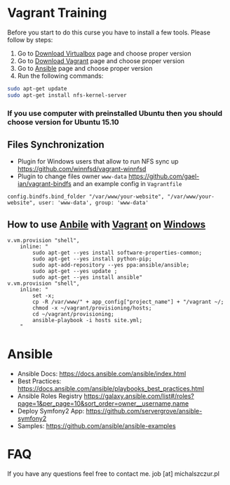 # Vagrant Training

Before you start to do this curse you have to install a few tools. Please follow by steps:

1. Go to [Download Virtualbox](https://www.virtualbox.org/wiki/Linux_Downloads) page and choose proper version
2. Go to [Download Vagrant](https://www.vagrantup.com/downloads.html) page and choose proper version
3. Go to [Ansible](http://docs.ansible.com/ansible/intro_installation.html#latest-releases-via-apt-ubuntu) page and choose proper version
4. Run the following commands:
  ```bash
  sudo apt-get update
  sudo apt-get install nfs-kernel-server
  ```

### If you use computer with preinstalled Ubuntu then you should choose version for Ubuntu 15.10

## Files Synchronization

* Plugin for Windows users that allow to run NFS sync up https://github.com/winnfsd/vagrant-winnfsd
* Plugin to change files owner ``www-data`` https://github.com/gael-ian/vagrant-bindfs and an example config in ``Vagrantfile``

```
config.bindfs.bind_folder "/var/www/your-website", "/var/www/your-website", user: 'www-data', group: 'www-data'
```

## How to use [Anbile](http://ansible.com) with [Vagrant](http://vagrantup.com) on [Windows](https://www.microsoft.com/)

```
v.vm.provision "shell",
    inline: "
        sudo apt-get --yes install software-properties-common;
        sudo apt-get --yes install python-pip;
        sudo apt-add-repository --yes ppa:ansible/ansible;
        sudo apt-get --yes update ;
        sudo apt-get --yes install ansible"
v.vm.provision "shell",
    inline: "
        set -x;
        cp -R /var/www/" + app_config["project_name"] + "/vagrant ~/;
        chmod -x ~/vagrant/provisioning/hosts;
        cd ~/vagrant/provisioning;
        ansible-playbook -i hosts site.yml;
    "
```

# Ansible

* Ansible Docs: https://docs.ansible.com/ansible/index.html
* Best Practices: https://docs.ansible.com/ansible/playbooks_best_practices.html
* Ansible Roles Registry https://galaxy.ansible.com/list#/roles?page=1&per_page=10&sort_order=owner__username,name
* Deploy Symfony2 App: https://github.com/servergrove/ansible-symfony2
* Samples: https://github.com/ansible/ansible-examples

# FAQ

If you have any questions feel free to contact me. job [at] michalszczur.pl
